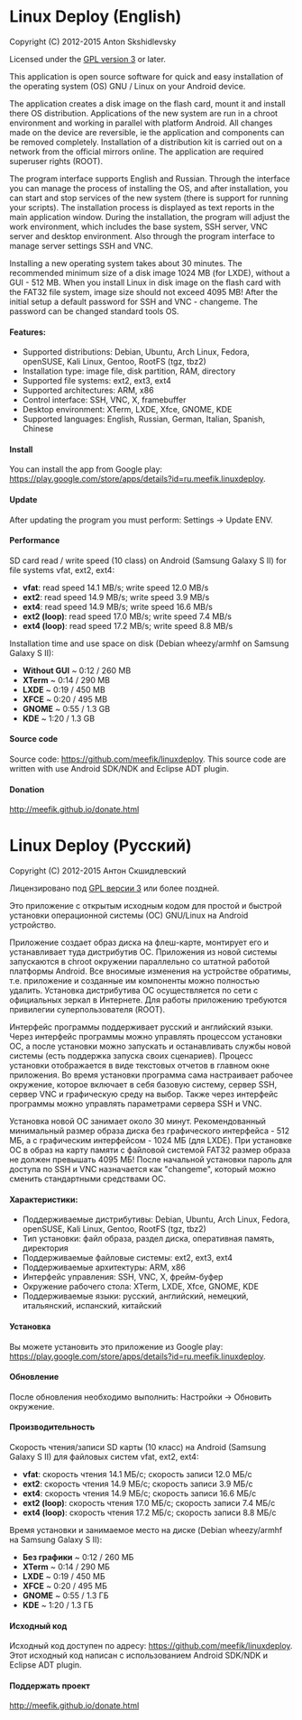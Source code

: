 Linux Deploy (English)
=====================

Copyright (C) 2012-2015  Anton Skshidlevsky

Licensed under the [GPL version 3](http://www.gnu.org/licenses/) or later.

This application is open source software for quick and easy installation of the operating system (OS) GNU / Linux on your Android device.

The application creates a disk image on the flash card, mount it and install there OS distribution. Applications of the new system are run in a chroot environment and working in parallel with platform Android. All changes made on the device are reversible, ie the application and components can be removed completely. Installation of a distribution kit is carried out on a network from the official mirrors online. The application are required superuser rights (ROOT).

The program interface supports English and Russian. Through the interface you can manage the process of installing the OS, and after installation, you can start and stop services of the new system (there is support for running your scripts). The installation process is displayed as text reports in the main application window. During the installation, the program will adjust the work environment, which includes the base system, SSH server, VNC server and desktop environment. Also through the program interface to manage server settings SSH and VNC.

Installing a new operating system takes about 30 minutes. The recommended minimum size of a disk image 1024 MB (for LXDE), without a GUI - 512 MB. When you install Linux in disk image on the flash card with the FAT32 file system, image size should not exceed 4095 MB! After the initial setup a default password for SSH and VNC - changeme. The password can be changed standard tools OS.

#### Features: ####
* Supported distributions: Debian, Ubuntu, Arch Linux, Fedora, openSUSE, Kali Linux, Gentoo, RootFS (tgz, tbz2)
* Installation type: image file, disk partition, RAM, directory
* Supported file systems: ext2, ext3, ext4
* Supported architectures: ARM, x86
* Control interface: SSH, VNC, X, framebuffer
* Desktop environment: XTerm, LXDE, Xfce, GNOME, KDE
* Supported languages: English, Russian, German, Italian, Spanish, Chinese

#### Install ####
You can install the app from Google play: <https://play.google.com/store/apps/details?id=ru.meefik.linuxdeploy>.

#### Update ####
After updating the program you must perform: Settings -> Update ENV.

#### Performance ####
SD card read / write speed (10 class) on Android (Samsung Galaxy S II) for file systems vfat, ext2, ext4:
* **vfat**: read speed 14.1 MB/s; write speed 12.0 MB/s
* **ext2**: read speed 14.9 MB/s; write speed 3.9 MB/s
* **ext4**: read speed 14.9 MB/s; write speed 16.6 MB/s
* **ext2 (loop)**: read speed 17.0 MB/s; write speed 7.4 MB/s
* **ext4 (loop)**: read speed 17.2 MB/s; write speed 8.8 MB/s

Installation time and use space on disk (Debian wheezy/armhf on Samsung Galaxy S II):
* **Without GUI** ~ 0:12 / 260 MB
* **XTerm** ~ 0:14 / 290 MB
* **LXDE** ~ 0:19 / 450 MB
* **XFCE** ~ 0:20 / 495 MB
* **GNOME** ~ 0:55 / 1.3 GB
* **KDE** ~ 1:20 / 1.3 GB

#### Source code ####
Source code: <https://github.com/meefik/linuxdeploy>. This source code are written with use Android SDK/NDK and Eclipse ADT plugin.

#### Donation ####
<http://meefik.github.io/donate.html>


Linux Deploy (Русский)
======================

Copyright (C) 2012-2015  Антон Скшидлевский

Лицензировано под [GPL версии 3](http://www.gnu.org/licenses/) или более поздней.

Это приложение с открытым исходным кодом для простой и быстрой установки операционной системы (ОС) GNU/Linux на Android устройство.

Приложение создает образ диска на флеш-карте, монтирует его и устанавливает туда дистрибутив ОС. Приложения из новой системы запускаются в chroot окружении параллельно со штатной работой платформы Android. Все вносимые изменения на устройстве обратимы, т.е. приложение и созданные им компоненты можно полностью удалить. Установка дистрибутива ОС осуществляется по сети с официальных зеркал в Интернете. Для работы приложению требуются привилегии суперпользователя (ROOT).

Интерфейс программы поддерживает русский и английский языки. Через интерфейс программы можно управлять процессом установки ОС, а после установки можно запускать и останавливать службы новой системы (есть поддержка запуска своих сценариев). Процесс установки отображается в виде текстовых отчетов в главном окне приложения. Во время установки программа сама настраивает рабочее окружение, которое включает в себя базовую систему, сервер SSH, сервер VNC и графическую среду на выбор. Также через интерфейс программы можно управлять параметрами сервера SSH и VNC.

Установка новой ОС занимает около 30 минут. Рекомендованный минимальный размер образа диска без графического интерфейса - 512 МБ, а с графическим интерфейсом - 1024 МБ (для LXDE). При установке ОС в образ на карту памяти с файловой системой FAT32 размер образа не должен превышать 4095 МБ! После начальной установки пароль для доступа по SSH и VNC назначается как "changeme", который можно сменить стандартными средствами ОС.

#### Характеристики: ####
* Поддерживаемые дистрибутивы: Debian, Ubuntu, Arch Linux, Fedora, openSUSE, Kali Linux, Gentoo, RootFS (tgz, tbz2)
* Тип установки: файл образа, раздел диска, оперативная память, директория
* Поддерживаемые файловые системы: ext2, ext3, ext4
* Поддерживаемые архитектуры: ARM, x86
* Интерфейс управления: SSH, VNC, X, фрейм-буфер
* Окружение рабочего стола: XTerm, LXDE, Xfce, GNOME, KDE
* Поддерживаемые языки: русский, английский, немецкий, итальянский, испанский, китайский

#### Установка ####
Вы можете установить это приложение из Google play: <https://play.google.com/store/apps/details?id=ru.meefik.linuxdeploy>.

#### Обновление ####
После обновления необходимо выполнить: Настройки -> Обновить окружение.

#### Производительность ####
Скорость чтения/записи SD карты (10 класс) на Android (Samsung Galaxy S II) для файловых систем vfat, ext2, ext4:
* **vfat**: скорость чтения 14.1 МБ/с; скорость записи 12.0 МБ/с
* **ext2**: скорость чтения 14.9 МБ/с; скорость записи 3.9 МБ/с
* **ext4**: скорость чтения 14.9 МБ/с; скорость записи 16.6 МБ/с
* **ext2 (loop)**: скорость чтения 17.0 МБ/с; скорость записи 7.4 МБ/с
* **ext4 (loop)**: скорость чтения 17.2 МБ/с; скорость записи 8.8 МБ/с

Время установки и занимаемое место на диске (Debian wheezy/armhf на Samsung Galaxy S II):
* **Без графики** ~ 0:12 / 260 МБ
* **XTerm** ~ 0:14 / 290 МБ
* **LXDE** ~ 0:19 / 450 МБ
* **XFCE** ~ 0:20 / 495 МБ
* **GNOME** ~ 0:55 / 1.3 ГБ
* **KDE** ~ 1:20 / 1.3 ГБ

#### Исходный код ####
Исходный код доступен по адресу: <https://github.com/meefik/linuxdeploy>. Этот исходный код написан с использованием Android SDK/NDK и Eclipse ADT plugin.

#### Поддержать проект ####
<http://meefik.github.io/donate.html>
